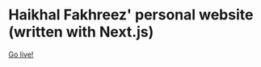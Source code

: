 # Haikhal Fakhreez' personal website (written with Next.js)

[Go live!](https://www.haikhalfakhreez.com/)
